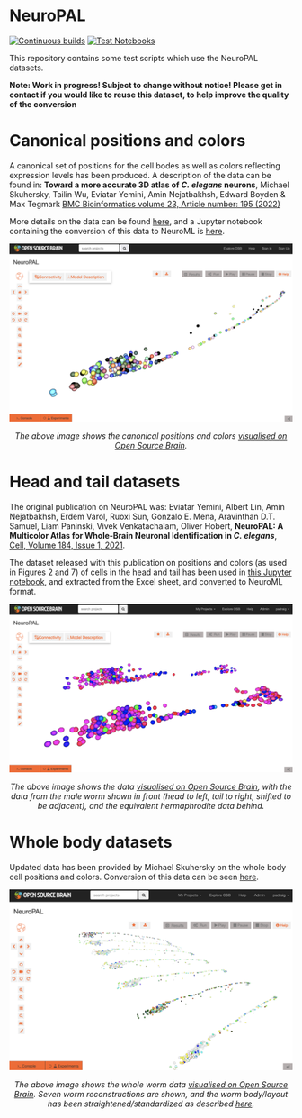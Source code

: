 # NeuroPAL

[![Continuous builds](https://github.com/openworm/NeuroPAL/actions/workflows/omv-ci.yml/badge.svg)](https://github.com/openworm/NeuroPAL/actions/workflows/omv-ci.yml) [![Test Notebooks](https://github.com/openworm/NeuroPAL/actions/workflows/test-notebooks.yml/badge.svg)](https://github.com/openworm/NeuroPAL/actions/workflows/test-notebooks.yml)

This repository contains some test scripts which use the NeuroPAL datasets.

**Note: Work in progress! Subject to change without notice! Please get in contact if you would like to reuse this dataset, to help improve the quality of the conversion**


# Canonical positions and colors

A canonical set of positions for the cell bodes as well as colors reflecting expression levels has been produced. A description of the data can be found in: **Toward a more accurate 3D atlas of <i>C. elegans</i> neurons**, Michael Skuhersky, Tailin Wu, Eviatar Yemini, Amin Nejatbakhsh, Edward Boyden & Max Tegmark [BMC Bioinformatics volume 23, Article number: 195 (2022)](https://bmcbioinformatics.biomedcentral.com/articles/10.1186/s12859-022-04738-3)

More details on the data can be found [here](data/CanonicalPositions/README.md), and a Jupyter notebook containing the conversion of this data to NeuroML is [here](TestCanonicalPositions.ipynb).

![Screenshot_Canonical.png](https://raw.githubusercontent.com/openworm/NeuroPAL/main/NeuroML2/Screenshot_Canonical.png)

<p align="center"><i>The above image shows the canonical positions and colors <a href="https://www.opensourcebrain.org/projects/neuropal/repository/revisions/main/show/NeuroML2?explorer=https%253A%252F%252Fraw.githubusercontent.com%252Fopenworm%252FNeuroPAL%252Fmain%252FNeuroML2%252FNeuroPAL_Canonical.net.nml">visualised on Open Source Brain</a>.</i></p>


# Head and tail datasets

The original publication on NeuroPAL was: Eviatar Yemini, Albert Lin, Amin Nejatbakhsh, Erdem Varol, Ruoxi Sun, Gonzalo E. Mena, Aravinthan D.T. Samuel, Liam Paninski, Vivek Venkatachalam, Oliver Hobert, <b>NeuroPAL: A Multicolor Atlas for Whole-Brain Neuronal Identification in <i>C. elegans</i></b>,
[Cell, Volume 184, Issue 1, 2021](https://doi.org/10.1016/j.cell.2020.12.012).

The dataset released with this publication on positions and colors (as used in Figures 2 and 7) of cells in the head and tail has been used in [this Jupyter notebook](TestLoadingData.ipynb), and extracted from the Excel sheet, and converted to NeuroML format.

![Screenshot_HM.png](https://raw.githubusercontent.com/openworm/NeuroPAL/main/NeuroML2/Screenshot_HM.png)

<p align="center"><i>The above image shows the data <a href="https://www.opensourcebrain.org/projects/neuropal/repository/revisions/main/show/NeuroML2?explorer=https%253A%252F%252Fraw.githubusercontent.com%252Fopenworm%252FNeuroPAL%252Fmain%252FNeuroML2%252FNeuroPAL_Herm_Male.net.nml">visualised on Open Source Brain</a>, with the data from the male worm shown in front (head to left, tail to right, shifted to be adjacent), and the equivalent hermaphrodite data behind.</i></p>

# Whole body datasets

Updated data has been provided by Michael Skuhersky on the whole body cell positions and colors. Conversion of this data can be seen [here](TestWholeWorm.ipynb).

![Screenshot_Whole.png](https://raw.githubusercontent.com/openworm/NeuroPAL/main/NeuroML2/Screenshot_Whole.png)

<p align="center"><i>The above image shows the whole worm data <a href="https://www.opensourcebrain.org/projects/neuropal/repository/revisions/main/show/NeuroML2?explorer=https%253A%252F%252Fraw.githubusercontent.com%252Fopenworm%252FNeuroPAL%252Fmain%252FNeuroML2%252FNeuroPAL_All_straightened.net.nml">visualised on Open Source Brain</a>. Seven worm reconstructions are shown, and the worm body/layout has been straightened/standardized as described <a href="https://www.biorxiv.org/content/10.1101/2021.06.09.447813v1.full">here</a>.</i></p>
